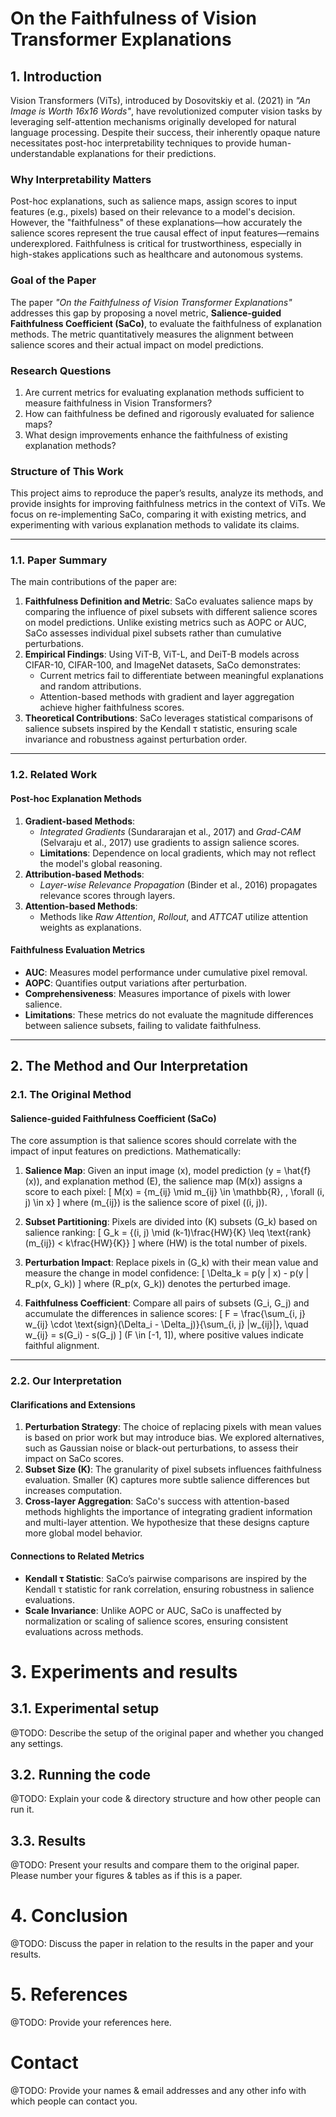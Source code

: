 # On the Faithfulness of Vision Transformer Explanations



## 1. Introduction

Vision Transformers (ViTs), introduced by Dosovitskiy et al. (2021) in *"An Image is Worth 16x16 Words"*, have revolutionized computer vision tasks by leveraging self-attention mechanisms originally developed for natural language processing. Despite their success, their inherently opaque nature necessitates post-hoc interpretability techniques to provide human-understandable explanations for their predictions.

### Why Interpretability Matters
Post-hoc explanations, such as salience maps, assign scores to input features (e.g., pixels) based on their relevance to a model's decision. However, the "faithfulness" of these explanations—how accurately the salience scores represent the true causal effect of input features—remains underexplored. Faithfulness is critical for trustworthiness, especially in high-stakes applications such as healthcare and autonomous systems.

### Goal of the Paper
The paper *"On the Faithfulness of Vision Transformer Explanations"* addresses this gap by proposing a novel metric, **Salience-guided Faithfulness Coefficient (SaCo)**, to evaluate the faithfulness of explanation methods. The metric quantitatively measures the alignment between salience scores and their actual impact on model predictions.

### Research Questions
1. Are current metrics for evaluating explanation methods sufficient to measure faithfulness in Vision Transformers?
2. How can faithfulness be defined and rigorously evaluated for salience maps?
3. What design improvements enhance the faithfulness of existing explanation methods?

### Structure of This Work
This project aims to reproduce the paper’s results, analyze its methods, and provide insights for improving faithfulness metrics in the context of ViTs. We focus on re-implementing SaCo, comparing it with existing metrics, and experimenting with various explanation methods to validate its claims.

---

### 1.1. Paper Summary

The main contributions of the paper are:
1. **Faithfulness Definition and Metric**: SaCo evaluates salience maps by comparing the influence of pixel subsets with different salience scores on model predictions. Unlike existing metrics such as AOPC or AUC, SaCo assesses individual pixel subsets rather than cumulative perturbations.
2. **Empirical Findings**: Using ViT-B, ViT-L, and DeiT-B models across CIFAR-10, CIFAR-100, and ImageNet datasets, SaCo demonstrates:
   - Current metrics fail to differentiate between meaningful explanations and random attributions.
   - Attention-based methods with gradient and layer aggregation achieve higher faithfulness scores.
3. **Theoretical Contributions**: SaCo leverages statistical comparisons of salience subsets inspired by the Kendall τ statistic, ensuring scale invariance and robustness against perturbation order.

---

### 1.2. Related Work

#### Post-hoc Explanation Methods
1. **Gradient-based Methods**: 
   - *Integrated Gradients* (Sundararajan et al., 2017) and *Grad-CAM* (Selvaraju et al., 2017) use gradients to assign salience scores.
   - **Limitations**: Dependence on local gradients, which may not reflect the model's global reasoning.
2. **Attribution-based Methods**:
   - *Layer-wise Relevance Propagation* (Binder et al., 2016) propagates relevance scores through layers.
3. **Attention-based Methods**:
   - Methods like *Raw Attention*, *Rollout*, and *ATTCAT* utilize attention weights as explanations.

#### Faithfulness Evaluation Metrics
- **AUC**: Measures model performance under cumulative pixel removal.
- **AOPC**: Quantifies output variations after perturbation.
- **Comprehensiveness**: Measures importance of pixels with lower salience.
- **Limitations**: These metrics do not evaluate the magnitude differences between salience subsets, failing to validate faithfulness.

---

## 2. The Method and Our Interpretation

### 2.1. The Original Method

#### Salience-guided Faithfulness Coefficient (SaCo)
The core assumption is that salience scores should correlate with the impact of input features on predictions. Mathematically:
1. **Salience Map**: Given an input image \(x\), model prediction \(y = \hat{f}(x)\), and explanation method \(E\), the salience map \(M(x)\) assigns a score to each pixel:
   \[
   M(x) = \{m_{ij} \mid m_{ij} \in \mathbb{R}, \, \forall (i, j) \in x\}
   \]
   where \(m_{ij}\) is the salience score of pixel \((i, j)\).

2. **Subset Partitioning**: Pixels are divided into \(K\) subsets \(G_k\) based on salience ranking:
   \[
   G_k = \{(i, j) \mid (k-1)\frac{HW}{K} \leq \text{rank}(m_{ij}) < k\frac{HW}{K}\}
   \]
   where \(HW\) is the total number of pixels.

3. **Perturbation Impact**: Replace pixels in \(G_k\) with their mean value and measure the change in model confidence:
   \[
   \Delta_k = p(y | x) - p(y | R_p(x, G_k))
   \]
   where \(R_p(x, G_k)\) denotes the perturbed image.

4. **Faithfulness Coefficient**: Compare all pairs of subsets \(G_i, G_j\) and accumulate the differences in salience scores:
   \[
   F = \frac{\sum_{i, j} w_{ij} \cdot \text{sign}(\Delta_i - \Delta_j)}{\sum_{i, j} |w_{ij}|}, \quad w_{ij} = s(G_i) - s(G_j)
   \]
   \(F \in [-1, 1]\), where positive values indicate faithful alignment.

---

### 2.2. Our Interpretation

#### Clarifications and Extensions
1. **Perturbation Strategy**: The choice of replacing pixels with mean values is based on prior work but may introduce bias. We explored alternatives, such as Gaussian noise or black-out perturbations, to assess their impact on SaCo scores.
2. **Subset Size \(K\)**: The granularity of pixel subsets influences faithfulness evaluation. Smaller \(K\) captures more subtle salience differences but increases computation.
3. **Cross-layer Aggregation**: SaCo's success with attention-based methods highlights the importance of integrating gradient information and multi-layer attention. We hypothesize that these designs capture more global model behavior.

#### Connections to Related Metrics
- **Kendall τ Statistic**: SaCo’s pairwise comparisons are inspired by the Kendall τ statistic for rank correlation, ensuring robustness in salience evaluations.
- **Scale Invariance**: Unlike AOPC or AUC, SaCo is unaffected by normalization or scaling of salience scores, ensuring consistent evaluations across methods.

# 3. Experiments and results

## 3.1. Experimental setup

@TODO: Describe the setup of the original paper and whether you changed any settings.

## 3.2. Running the code

@TODO: Explain your code & directory structure and how other people can run it.

## 3.3. Results

@TODO: Present your results and compare them to the original paper. Please number your figures & tables as if this is a paper.

# 4. Conclusion

@TODO: Discuss the paper in relation to the results in the paper and your results.

# 5. References

@TODO: Provide your references here.

# Contact

@TODO: Provide your names & email addresses and any other info with which people can contact you.
